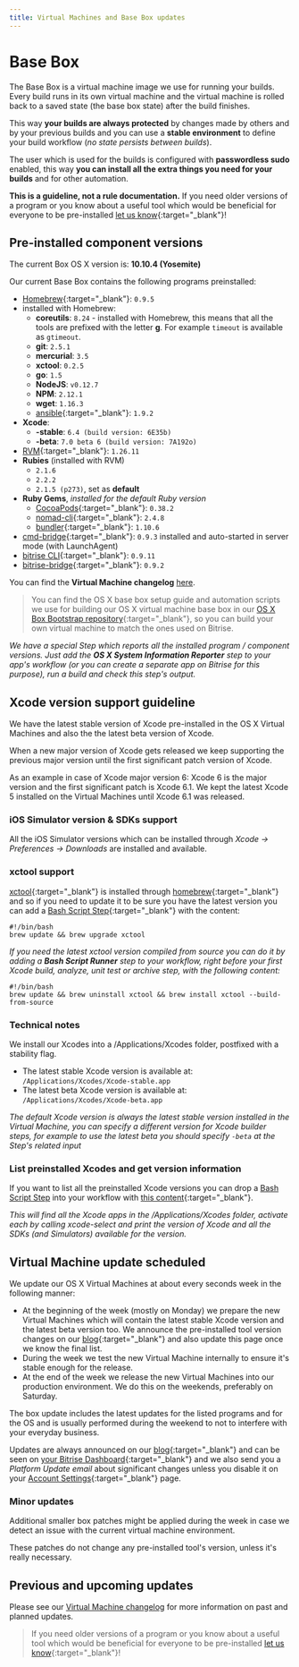 ```yaml
---
title: Virtual Machines and Base Box updates
---
```


# Base Box

The Base Box is a virtual machine image we use for running your builds.
Every build runs in its own virtual machine and the virtual machine is
rolled back to a saved state (the base box state) after the build finishes.

This way **your builds are always protected** by changes made by others and
by your previous builds and you can use a **stable environment** to
define your build workflow (*no state persists between builds*).

The user which is used for the builds is configured with **passwordless sudo** enabled,
this way **you can install all the extra things you need for your builds**
and for other automation.

**This is a guideline, not a rule documentation.**
If you need older versions of a program or you know about a useful tool
which would be beneficial for everyone to be
pre-installed [let us know](https://www.bitrise.io/contact){:target="_blank"}!


## Pre-installed component versions

The current Box OS X version is: **10.10.4 (Yosemite)**

Our current Base Box contains the following programs preinstalled:

* [Homebrew](http://brew.sh/){:target="_blank"}: `0.9.5`
* installed with Homebrew:
    * __coreutils__: `8.24` - installed with Homebrew, this means that all the tools are prefixed with the letter __g__. For example `timeout` is available as `gtimeout`.
    * __git__: `2.5.1`
    * __mercurial__: `3.5`
    * __xctool__: `0.2.5`
    * __go__: `1.5`
    * __NodeJS__: `v0.12.7`
    * __NPM__: `2.12.1`
    * __wget__: `1.16.3`
    * [ansible](http://www.ansible.com/home){:target="_blank"}: `1.9.2`
* __Xcode__:
    * __-stable__: `6.4 (build version: 6E35b)`
    * __-beta__: `7.0 beta 6 (build version: 7A192o)`
* [RVM](http://rvm.io/){:target="_blank"}: `1.26.11`
* __Rubies__ (installed with RVM)
    * `2.1.6`
    * `2.2.2`
    * `2.1.5 (p273)`, set as **default**
* __Ruby Gems__, *installed for the default Ruby version*
    * [CocoaPods](http://cocoapods.org/){:target="_blank"}: `0.38.2`
    * [nomad-cli](http://nomad-cli.com/){:target="_blank"}: `2.4.8`
    * [bundler](http://bundler.io/){:target="_blank"}: `1.10.6`
* [cmd-bridge](https://github.com/bitrise-io/cmd-bridge){:target="_blank"}: `0.9.3` installed and auto-started in server mode (with LaunchAgent)
* [bitrise CLI](https://github.com/bitrise-io/bitrise){:target="_blank"}: `0.9.11`
* [bitrise-bridge](https://github.com/bitrise-io/bitrise-bridge){:target="_blank"}: `0.9.2`

You can find the **Virtual Machine changelog** [here](/docs/vm-box-changelog.html).

> You can find the OS X base box setup guide and automation scripts
> we use for building our OS X virtual machine base box
> in our [OS X Box Bootstrap repository](https://github.com/bitrise-io/osx-box-bootstrap){:target="_blank"},
> so you can build your own virtual machine to match the ones used on Bitrise.

*We have a special Step which reports all the installed program / component versions.
Just add the **OS X System Information Reporter** step
to your app's workflow (or you can create a separate app on Bitrise
for this purpose), run a build and check this step's output.*


## Xcode version support guideline

We have the latest stable version of Xcode pre-installed in the OS X Virtual Machines and also the the latest beta version of Xcode.

When a new major version of Xcode gets released we keep supporting the previous major version until the first significant patch version of Xcode.

As an example in case of Xcode major version 6: Xcode 6 is the major version and the first significant patch is Xcode 6.1. We kept the latest Xcode 5 installed on the Virtual Machines until Xcode 6.1 was released.


### iOS Simulator version & SDKs support

All the iOS Simulator versions which can be installed
through *Xcode -> Preferences -> Downloads* are installed and available.

### xctool support

[xctool](https://github.com/facebook/xctool){:target="_blank"} is installed through [homebrew](http://brew.sh/){:target="_blank"} and so if you need to update it
to be sure you have the latest version you can add a [Bash Script Step](https://github.com/bitrise-io/steps-bash-script){:target="_blank"}
with the content:

    #!/bin/bash
    brew update && brew upgrade xctool

*If you need the latest xctool version compiled from source
you can do it by adding a **Bash Script Runner** step
to your workflow, right before your first Xcode build, analyze, unit test or archive step, with the following content:*

    #!/bin/bash
    brew update && brew uninstall xctool && brew install xctool --build-from-source

### Technical notes

We install our Xcodes into a /Applications/Xcodes folder, postfixed with
a stability flag.

* The latest stable Xcode version is available at: `/Applications/Xcodes/Xcode-stable.app`
* The latest beta Xcode version is available at: `/Applications/Xcodes/Xcode-beta.app`

*The default Xcode version is always the latest stable version
installed in the Virtual Machine, you can specify a different version
for Xcode builder steps, for example to use the latest beta
you should specify `-beta` at the Step's related input*

### List preinstalled Xcodes and get version information

If you want to list all the preinstalled Xcode versions you can drop
a [Bash Script Step](https://github.com/bitrise-io/steps-bash-script) into your
workflow with [this content](https://github.com/bitrise-io/bitrise-script-collection/blob/master/bash/list_available_xcodes_and_sdks.sh){:target="_blank"}.

*This will find all the Xcode apps in the /Applications/Xcodes folder,
activate each by calling xcode-select and print the version of Xcode
and all the SDKs (and Simulators) available for the version.*


## Virtual Machine update scheduled

We update our OS X Virtual Machines at about every seconds week in the following manner:

* At the beginning of the week (mostly on Monday) we prepare the new Virtual Machines which will contain the latest stable Xcode version and the latest beta version too. We announce the pre-installed tool version changes on our [blog](http://blog.bitrise.io/){:target="_blank"} and also update this page once we know the final list.
* During the week we test the new Virtual Machine internally to ensure it's stable enough for the release.
* At the end of the week we release the new Virtual Machines into our production environment. We do this on the weekends, preferably on Saturday.

The box update includes the latest updates for the listed programs and for the OS
and is usually performed during the weekend to not to interfere
with your everyday business.

Updates are always announced on our [blog](http://blog.bitrise.io/){:target="_blank"}
and can be seen on [your Bitrise Dashboard](https://www.bitrise.io/dashboard){:target="_blank"} and we also send you
a *Platform Update email* about significant changes unless you disable it on
your [Account Settings](https://www.bitrise.io/me/profile){:target="_blank"} page.


### Minor updates

Additional smaller box patches might be applied during the week
in case we detect an issue with the current virtual machine environment.

These patches do not change any pre-installed tool's version,
unless it's really necessary.


## Previous and upcoming updates

Please see our [Virtual Machine changelog](/docs/vm-box-changelog.html)
for more information on past and planned updates.



> If you need older versions of a program or you know about a useful tool
> which would be beneficial for everyone to be
> pre-installed [let us know](https://www.bitrise.io/contact){:target="_blank"}!
